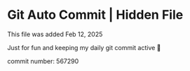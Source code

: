 # Git Auto Commit | Hidden File

This file was added Feb 12, 2025

Just for fun and keeping my daily git commit active 🤪

commit number: 567290

